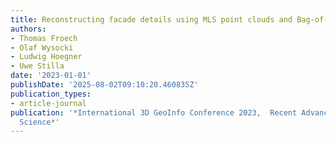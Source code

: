 ```yaml
---
title: Reconstructing facade details using MLS point clouds and Bag-of-Words approach
authors:
- Thomas Froech
- Olaf Wysocki
- Ludwig Hoegner
- Uwe Stilla
date: '2023-01-01'
publishDate: '2025-08-02T09:10:20.460835Z'
publication_types:
- article-journal
publication: '*International 3D GeoInfo Conference 2023,  Recent Advances in 3D Geoinformation
  Science*'
---
```

